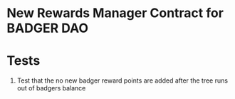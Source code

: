 # New Rewards Manager Contract for BADGER DAO


# Tests
1. Test that the no new badger reward points are added after the tree runs out of badgers balance